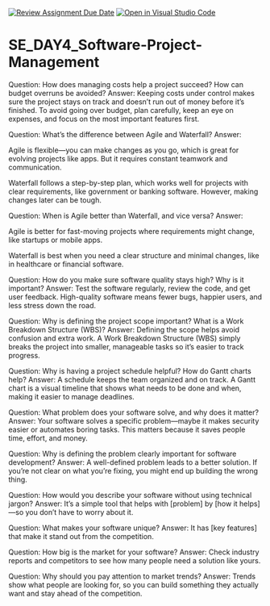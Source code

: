 [![Review Assignment Due Date](https://classroom.github.com/assets/deadline-readme-button-22041afd0340ce965d47ae6ef1cefeee28c7c493a6346c4f15d667ab976d596c.svg)](https://classroom.github.com/a/9pw6JKcu)
[![Open in Visual Studio Code](https://classroom.github.com/assets/open-in-vscode-2e0aaae1b6195c2367325f4f02e2d04e9abb55f0b24a779b69b11b9e10269abc.svg)](https://classroom.github.com/online_ide?assignment_repo_id=18874904&assignment_repo_type=AssignmentRepo)
# SE_DAY4_Software-Project-Management
Question: How does managing costs help a project succeed? How can budget overruns be avoided?
Answer: Keeping costs under control makes sure the project stays on track and doesn’t run out of money before it’s finished. To avoid going over budget, plan carefully, keep an eye on expenses, and focus on the most important features first.

Question: What’s the difference between Agile and Waterfall?
Answer:

Agile is flexible—you can make changes as you go, which is great for evolving projects like apps. But it requires constant teamwork and communication.

Waterfall follows a step-by-step plan, which works well for projects with clear requirements, like government or banking software. However, making changes later can be tough.

Question: When is Agile better than Waterfall, and vice versa?
Answer:

Agile is better for fast-moving projects where requirements might change, like startups or mobile apps.

Waterfall is best when you need a clear structure and minimal changes, like in healthcare or financial software.

Question: How do you make sure software quality stays high? Why is it important?
Answer: Test the software regularly, review the code, and get user feedback. High-quality software means fewer bugs, happier users, and less stress down the road.

Question: Why is defining the project scope important? What is a Work Breakdown Structure (WBS)?
Answer: Defining the scope helps avoid confusion and extra work. A Work Breakdown Structure (WBS) simply breaks the project into smaller, manageable tasks so it’s easier to track progress.

Question: Why is having a project schedule helpful? How do Gantt charts help?
Answer: A schedule keeps the team organized and on track. A Gantt chart is a visual timeline that shows what needs to be done and when, making it easier to manage deadlines.

Question: What problem does your software solve, and why does it matter?
Answer: Your software solves a specific problem—maybe it makes security easier or automates boring tasks. This matters because it saves people time, effort, and money.

Question: Why is defining the problem clearly important for software development?
Answer: A well-defined problem leads to a better solution. If you’re not clear on what you’re fixing, you might end up building the wrong thing.

Question: How would you describe your software without using technical jargon?
Answer: It’s a simple tool that helps with [problem] by [how it helps]—so you don’t have to worry about it.

Question: What makes your software unique?
Answer: It has [key features] that make it stand out from the competition.

Question: How big is the market for your software?
Answer: Check industry reports and competitors to see how many people need a solution like yours.

Question: Why should you pay attention to market trends?
Answer: Trends show what people are looking for, so you can build something they actually want and stay ahead of the competition.
